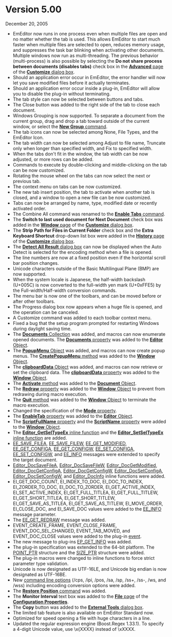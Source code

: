 # Version 5.00

December 20, 2005

- EmEditor now runs in one process even when multiple files are open and no matter whether the tab is used. This allows EmEditor to start much faster when multiple files are selected to open, reduces
memory usage, and suppresses the task bar blinking when activating other documents. Multiple windows now run as multi-threading. The previous behavior (multi-process) is also possible by selecting
the
**Do not share process between documents (disables tabs)** check box in the
[**Advanced** page](../dlg/customize/advanced/index) of the
[**Customize** dialog box](../dlg/customize/index).
- Should an application error occur in EmEditor, the error handler will now let you save modified files before it actually terminates.
- Should an application error occur inside a plug-in, EmEditor will allow you to disable the plug-in without terminating.
- The tab style can now be selected between buttons and tabs.
- The Close button was added to the right side of the tab to close each document.
- Windows Grouping is now supported. To separate a document from the current group, drag and drop a tab toward outside of the current window, or select the [**New Group** command](../cmd/window/new_group).
- The tab icons can now be selected among None, File Types, and the EmEditor Icon.
- The tab width can now be selected among Adjust to file name, Truncate only when longer than specified width, and Fix to specified width.
- When the tabs don't fit in the window, the tab width can be now adjusted, or more rows can be added.
- Commands to execute by double-clicking and middle-clicking on the tab can be now customized.
- Rotating the mouse wheel on the tabs can now select the next or previous tab.
- The context menu on tabs can be now customized.
- The new tab insert position, the tab to activate when another tab is closed, and a window to open a new file can be now customized.
- Tabs can now be arranged by name, type, modified date or recently activated order.
- The Combine All command was renamed to the [**Enable Tabs** command](../cmd/window/window_combine).
- The **Switch to last used document for Next Document** check box was added in the [**Window** page](../dlg/customize/window/index) of the
[**Customize** dialog box](../dlg/customize/index).
- The **Strip Path for Files in Current Folder** check box and
the **Extra Keyboard Shortcut** drop-down list box
were
added in the [**History** page](../dlg/customize/history/index) of the
[**Customize** dialog box](../dlg/customize/index).
- The
[**Detect All Result** dialog box](../dlg/detect_result/index) can now be displayed when the Auto Detect is selected for the encoding method when a file is opened.
- The line numbers are now at a fixed position even if the horizontal scroll bar position changes.
- Unicode characters outside of the Basic Multilingual Plane (BMP) are now supported.
- When the system locale is Japanese, the half-width backslash (U+005C) is now converted to the full-width yen mark (U+0xFFE5) by the Full-width/Half-width conversion commands.
- The menu bar is now one of the toolbars, and can be moved before or after other toolbars.
- The Progress dialog box now appears when a huge file is opened, and the operation can be canceled.
- A Customize command was added to each toolbar context menu.
- Fixed a bug that the setup program prompted for restarting Windows during daylight saving time.
- The [**Documents** Collection](../macro/documents/index) was added, and macros can now enumerate opened documents. The [**Documents** property](../macro/editor/editor_documents) was added to the [**Editor** Object](../macro/editor/index).
- The [**PopupMenu** Object](../macro/popupmenu/index) was added, and macros can now create popup menus. The [**CreatePopupMenu** method](../macro/window/createpopupmenu) was added to the [**Window** Object](../macro/window/index).
- The [**clipboardData** Object](../macro/clipboarddata/index) was added, and macros can now retrieve or set the clipboard data. The [**clipboardData** property](../macro/window/clipboarddata) was added to the [**Window** Object](../macro/window/index).
- The [**Activate** method](../macro/document/document_activate) was added to the [**Document** Object](../macro/document/index).
- The [**Redraw** property](../macro/window/window_redraw) was added to the [**Window** Object](../macro/window/index) to prevent from redrawing during macro
execution.
- The [**Quit** method](../macro/window/quit) was added to the [**Window** Object](../macro/window/index) to terminate the macro execution.
- Changed the specification of the [**Mode** property](../macro/selection/selection_mode).
- The [**EnableTab** property](../macro/editor/editor_enabletab) was added to the [**Editor** Object](../macro/editor/index).
- The [**ScriptFullName** property](../macro/window/scriptfullname) and the [**ScriptName** property](../macro/window/scriptname) were added to the
[**Window** Object](../macro/window/index).
- The [**Editor\_GetSelTypeEx** inline function](../plugin/macro/editor_getseltypeex) and the [**Editor\_SetSelTypeEx** inline function](../plugin/macro/editor_setseltypeex)
are added.
- [EE\_SAVE\_FILEA](../plugin/message/ee_save_filea), [EE\_SAVE\_FILEW](../plugin/message/ee_save_filew), [EE\_GET\_MODIFIED](../plugin/message/ee_get_modified),
[EE\_GET\_CONFIGA](../plugin/message/ee_get_configa), [EE\_GET\_CONFIGW](../plugin/message/ee_get_configw), [EE\_SET\_CONFIGA](../plugin/message/ee_set_configa),
[EE\_SET\_CONFIGW](../plugin/message/ee_set_configw), and [EE\_INFO](../plugin/message/ee_info) messages were extended to specify the target document.
- [Editor\_DocSaveFileA](../plugin/macro/editor_docsavefilea), [Editor\_DocSaveFileW](../plugin/macro/editor_docsavefilew),
[Editor\_DocGetModified](../plugin/macro/editor_docgetmodified), [Editor\_DocGetConfigA](../plugin/macro/editor_docgetconfiga),
[Editor\_DocGetConfigW](../plugin/macro/editor_docgetconfigw), [Editor\_DocSetConfigA](../plugin/macro/editor_docsetconfiga),
[Editor\_DocSetConfigW](../plugin/macro/editor_docsetconfigw), and [Editor\_DocInfo](../plugin/macro/editor_docinfo) inline functions were added.
- EI\_GET\_DOC\_COUNT, EI\_INDEX\_TO\_DOC, EI\_DOC\_TO\_INDEX, EI\_ZORDER\_TO\_DOC, EI\_DOC\_TO\_ZORDER, EI\_GET\_ACTIVE\_INDEX, EI\_SET\_ACTIVE\_INDEX, EI\_GET\_FULL\_TITLEA, EI\_GET\_FULL\_TITLEW, EI\_GET\_SHORT\_TITLEA,
EI\_GET\_SHORT\_TITLEW, EI\_GET\_SAVE\_AS\_TITLEA, EI\_GET\_SAVE\_AS\_TITLEW, EI\_MOVE\_ORDER, EI\_CLOSE\_DOC, and EI\_SAVE\_DOC values were added to the [EE\_INFO](../plugin/message/ee_info) message
parameter.
- The [EE\_GET\_REDRAW](../plugin/message/ee_get_redraw) message was added.
- EVENT\_CREATE\_FRAME, EVENT\_CLOSE\_FRAME, EVENT\_DOC\_SEL\_CHANGED, EVENT\_TAB\_MOVED, and EVENT\_DOC\_CLOSE values were added to the plug-in [event](../plugin/event/index).
- The new message to plug-ins [EP\_GET\_INFO](../plugin/plugin_message/ep_get_info) was added.
- The plug-in specification was extended to the 64-bit platform. The [POINT\_PTR](../plugin/structure/point_ptr) structure and the [SIZE\_PTR](../plugin/structure/size_ptr)
structure were added.
- The plug-in macros were changed to inline functions to force strict parameter type validation.
- Unicode is now designated as UTF-16LE, and Unicode big endian is now designated as UTF-16BE.
- New [command line options](../howto/file/file_commandline) (/cps, /ipi, /pos, /sa, /sp, /ss+, /ss-, /ws, and /wss) including encoding conversion options were added.
- The [**Restore Position** command](../cmd/window/restore_pos) was added.
- The **Monitor Interval** text box was added to the [**File** page](../dlg/properties/file/index) of the **[Configuration Properties](../dlg/properties/index)**.
- The **Copy** button was added to the [**External Tools** dialog box](../dlg/tools/index).
- The limited tab feature is also available on EmEditor Standard now.
- Optimized for speed opening a file with huge characters in a line.
- Updated the regular expression engine (Boost.Regex 1.33.1). To specify a 4-digit Unicode value, use \\x{XXXX} instead of \\xXXXX.
